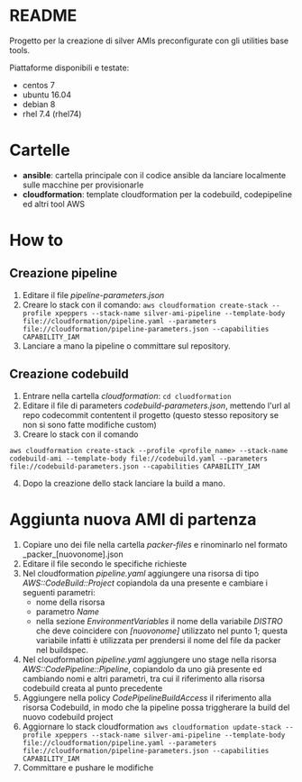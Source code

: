 README
======

Progetto per la creazione di silver AMIs preconfigurate con gli utilities base tools.

Piattaforme disponibili e testate:
* centos 7
* ubuntu 16.04
* debian 8
* rhel 7.4 (rhel74)


# Cartelle
* __ansible__: cartella principale con il codice ansible da lanciare localmente sulle macchine per provisionarle
* __cloudformation__: template cloudformation per la codebuild, codepipeline ed altri tool AWS

# How to

## Creazione pipeline

1. Editare il file _pipeline-parameters.json_
2. Creare lo stack con il comando:
```aws cloudformation create-stack --profile xpeppers --stack-name silver-ami-pipeline --template-body file://cloudformation/pipeline.yaml --parameters file://cloudformation/pipeline-parameters.json --capabilities CAPABILITY_IAM```
3. Lanciare a mano la pipeline o committare sul repository.


## Creazione codebuild

1. Entrare nella cartella _cloudformation_: ```cd cluodformation```
2. Editare il file di parameters _codebuild-parameters.json_, mettendo l'url al repo codecommit contentent il progetto (questo stesso repository se non si sono fatte modifiche custom)
3. Creare lo stack con il comando
```
aws cloudformation create-stack --profile <profile_name> --stack-name codebuild-ami --template-body file://codebuild.yaml --parameters file://codebuild-parameters.json --capabilities CAPABILITY_IAM
```
4. Dopo la creazione dello stack lanciare la build a mano.

# Aggiunta nuova AMI di partenza

1. Copiare uno dei file nella cartella _packer-files_ e rinominarlo nel formato _packer\_[nuovonome].json
2. Editare il file secondo le specifiche richieste
3. Nel cloudformation _pipeline.yaml_ aggiungere una risorsa di tipo _AWS::CodeBuild::Project_ copiandola da una presente e cambiare i seguenti parametri:
	* nome della risorsa
	* parametro _Name_
	* nella sezione _EnvironmentVariables_ il nome della variabile _DISTRO_ che deve coincidere con _[nuovonome]_ utilizzato nel punto 1; questa variabile infatti è utilizzata per prendersi il nome del file da packer nel buildspec.
4. Nel cloudformation _pipeline.yaml_ aggiungere uno stage nella risorsa _AWS::CodePipeline::Pipeline_, copiandolo da uno già presente ed cambiando nomi e altri parametri, tra cui il riferimento alla risorsa codebuild creata al punto precedente
5. Aggiungere nella policy _CodePipelineBuildAccess_ il riferimento alla risorsa Codebuild, in modo che la pipeline possa triggherare la build del nuovo codebuild project
6. Aggiornare lo stack cloudformation ```aws cloudformation update-stack --profile xpeppers --stack-name silver-ami-pipeline --template-body file://cloudformation/pipeline.yaml --parameters file://cloudformation/pipeline-parameters.json --capabilities CAPABILITY_IAM```
7. Committare e pushare le modifiche

